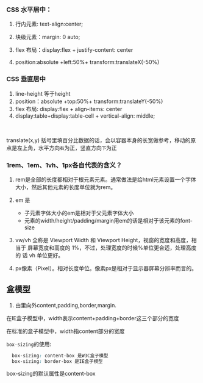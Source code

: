### CSS 水平居中：

1. 行内元素: text-align:center;

2. 块级元素：margin: 0 auto;
3. flex 布局：display:flex + justify-content: center
4. position:absolute +left:50%+ transform:translateX(-50%)

### CSS 垂直居中

1. line-height 等于height
2. position：absolute +top:50%+ transform:translateY(-50%)
3. flex 布局: display:flex + align-items: center
4. display:table+display:table-cell + vertical-align: middle;

​                          

translate(x,y) 括号里填百分比数据的话，会以容器本身的长宽做参考，移动的原点是左上角，水平方向`右`为正，竖直方向`下`为正





### 1rem、1em、1vh、1px各自代表的含义？

1. rem是全部的长度都相对于根元素<html>元素。通常做法是给html元素设置一个字体大小，然后其他元素的长度单位就为rem。
2. em 是
   + 子元素字体大小的em是相对于父元素字体大小
   + 元素的width/height/padding/margin用em的话是相对于该元素的font-size

3. vw/vh 全称是 Viewport Width 和 Viewport Height，视窗的宽度和高度，相当于 屏幕宽度和高度的 1%，不过，处理宽度的时候%单位更合适，处理高度的 话 vh 单位更好。

4. px像素（Pixel）。相对长度单位。像素px是相对于显示器屏幕分辨率而言的。

   

## 盒模型

1. 由里向外content,padding,border,margin.

在IE盒子模型中，width表示content+padding+border这三个部分的宽度

在标准的盒子模型中，width指content部分的宽度

`box-sizing`的使用:

```css
  box-sizing: content-box 是W3C盒子模型
  box-sizing: border-box 是IE盒子模型
```

box-sizing的默认属性是content-box

